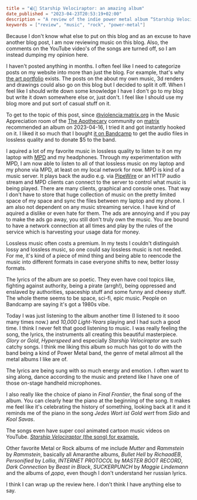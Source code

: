 ```toml
title = "🪨🎸 Starship Velociraptor: an amazing album"
date_published = "2023-04-23T20:53:19+02:00"
description = "A review of the indie power metal album “Starship Velociraptor” by Galactikraken."
keywords = ["review", "music", "rock", "power-metal"]
```
Because I don't know what else to put on this blog and as an excuse to have another blog post, I am now reviewing music on this blog. Also, the comments on the YouTube video's of the songs are turned off, so I am instead dumping my opinion here.

I haven't posted anything in months. I often feel like I need to categorize posts on my website into more than just the blog. For example, that's why [the art portfolio](/art) exists. The posts on the about my own music, 3d renders and drawings could also go on this blog but I decided to split it off. When I feel like I should write down some knowledge I have I don't go to my blog but write it down somewhere else or, just don't. I feel like I should use my blog more and put sort of casual stuff on it.

To get to the topic of this post, since [@violencia:matrix.org](https://matrix.to/#/@violencia:matrix.org) in the Music Appreciation room of the [The Apothecary](https://apothecary.gay) community on [matrix](https://matrix.org) recommended an album on 2023-04-16, I tried it and got instantly hooked on it. I liked it so much that I bought [it on Bandcamp](https://galactikraken.bandcamp.com/album/starship-velociraptor) to get the audio files in lossless quality and to donate $5 to the band.

I aquired a lot of my favorite music in lossless quality to listen to it on my laptop with [MPD](https://www.musicpd.org/) and my headphones. Through my experimentation with MPD, I am now able to listen to all of that lossless music on my laptop and my phone via MPD, at least on my local network for now. MPD is kind of a music server. It plays back the audio e.g. via [PipeWire](https://pipewire.org/) or an HTTP audio stream and MPD clients can connect to the server to control what music is being played. There are many clients, graphical and console ones. That way I don't have to store that huge collection of music on the pretty limited space of my space and sync the files between my laptop and my phone. I am also not dependent on any music streaming service. I have kind of aquired a dislike or even hate for them. The ads are annoying and if you pay to make the ads go away, you still don't truly own the music. You are bound to have a network connection at all times and play by the rules of the service which is harvesting your usage data for money. 

Lossless music often costs a premium. In my tests I couldn't distinguish lossy and lossless music, so one could say lossless music is not needed. For me, it's kind of a piece of mind thing and being able to reencode the music into different formats in case everyone shifts to new, better lossy formats.

The lyrics of the album are so poetic. They even have cool topics like, fighting against authority, being a pirate (arrgh!), being oppressed and enslaved by authorities, spaceship stuff and some funny and cheesy stuff. The whole theme seems to be space, sci-fi, epic music. People on Bandcamp are saying it's got a 1980s vibe.

Today I was just listening to the album another time (I listened to it sooo many times now.) and *10,000 Light-Years* playing and I had such a good time. I think I never felt that good listening to music. I was really feeling the song, the lyrics, the instruments all creating this beautiful masterpiece. *Glory or Gold*, *Hyperspeed* and especially *Starship Velociraptor* are such catchy songs. I think me liking this album so much has got to do with the band being a kind of Power Metal band, the genre of metal allmost all the metal albums I like are of.

The lyrics are being sung with so much energy and emotion. I often want to sing along, dance according to the music and pretend like I have one of those on-stage handheld microphones.

I also really like the choice of piano in *Final Frontier*, the final song of the album. You can clearly hear the piano at the beginning of the song. It makes me feel like it's celebrating the history of something, looking back at it and it reminds me of the piano in the song *Jedes Wort ist Gold wert* from *Sido* and *Kool Savas*.

The songs even have super cool animated cartoon music videos on YouTube. [*Starship Velociraptor* (the song) for example.](https://www.youtube.com/watch?v=2n_Ae9DGC0U)

Other favorite Metal or Rock albums of me include *Mutter* and *Rammstein* by *Rammstein*, basically all Amaranthe albums, *Bullet Hell* by *RichaadEB*, *Personified* by *Lollia*, *INTERNET PROTOCOL* by *MASTER BOOT RECORD*, *Dark Connection* by *Beast in Black*, *SUCKERPUNCH* by *Maggie Lindemann* and the albums of *дора*, even though I don't understand her russian lyrics.

I think I can wrap up the review here. I don't think I have anything else to say.
